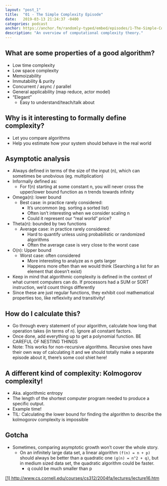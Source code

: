 ```yaml
---
layout: "post_1"
title:  "01 - The Simple Complexity Episode"
date:   2019-03-13 21:24:37 -0400
categories: podcast
anchor: https://anchor.fm/randomly-typed/embed/episodes/1-The-Simple-Complexity-Episode-e3f0om/a-abn86n
description: "An overview of computational complexity theory."
---
```


## What are some properties of a good algorithm?
- Low time complexity
- Low space complexity
- Memoizability
- Immutability & purity
- Concurrent / async / parallel
- General applicability (map reduce, actor model)
- “Elegant”
  - Easy to understand/teach/talk about

## Why is it interesting to formally define complexity?
- Let you compare algorithms
- Help you estimate how your system should behave in the real world

## Asymptotic analysis
- Always defined in terms of the size of the input (n), which can sometimes be unobvious (eg. multiplication)
- Informally defined as:
  - For f(n) starting at some constant n, you will never cross the upper/lower bound function as n trends towards infinity
- Omega(n): lower bound
  - Best case: in practice rarely considered:
    - It’s uncommon (eg. sorting a sorted list)
    - Often isn’t interesting when we consider scaling n
    - Could it represent our “real world” price?
- Theta(n): bounded by two functions
  - Average case: in practice rarely considered:
    - Hard to quantify unless using probabilistic or randomized algorithms
    - Often the average case is very close to the worst case
- O(n): Upper bound
  - Worst case: often considered
    - More interesting to analyze as n gets larger
    - Happens more often than we would think (Searching a list for an element that doesn’t exist)
- Keep in mind that algorithmic complexity is defined in the context of what current computers can do. If processors had a SUM or SORT instruction, we’d count things differently
- Since these are just regular functions, they exhibit cool mathematical properties too, like reflexivity and transitivity!

## How do I calculate this?
- Go through every statement of your algorithm, calculate how long that operation takes (in terms of n). Ignore all constant factors.
- Once done, add everything up to get a polynomial function. BE CAREFUL OF NESTING THINGS
- Note: This works for non-recursive algorithms. Recursive ones have their own way of calculating it and we should totally make a separate episode about it, there’s some cool shiet here!

## A different kind of complexity: Kolmogorov complexity!
- Aka. algorithmic entropy
- The length of the shortest computer program needed to produce a specific output.
- Example time!
- TIL: Calculating the lower bound for finding the algorithm to describe the kolmogorov complexity is impossible

## Gotcha
- Sometimes, comparing asymptotic growth won’t cover the whole story. <span class="footnote"></span>
  - On an infinitely large data set, a linear algorithm `(f(n) = n + p)` should always be better than a quadratic one `(g(n) = n^2 + q)`, but in medium sized data set, the quadratic algorithm could be faster.
    - q could be much smaller than p

<span class="footnotes">
  <a href="http://www.cs.cornell.edu/courses/cs312/2004fa/lectures/lecture16.htm">[1] http://www.cs.cornell.edu/courses/cs312/2004fa/lectures/lecture16.htm</a>
</span>
